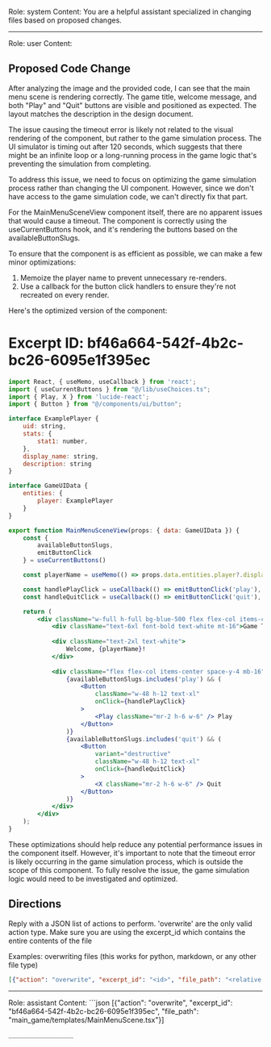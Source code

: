 Role: system
Content: You are a helpful assistant specialized in changing files based on proposed changes.
__________________
Role: user
Content: 
## Proposed Code Change
After analyzing the image and the provided code, I can see that the main menu scene is rendering correctly. The game title, welcome message, and both "Play" and "Quit" buttons are visible and positioned as expected. The layout matches the description in the design document.

The issue causing the timeout error is likely not related to the visual rendering of the component, but rather to the game simulation process. The UI simulator is timing out after 120 seconds, which suggests that there might be an infinite loop or a long-running process in the game logic that's preventing the simulation from completing.

To address this issue, we need to focus on optimizing the game simulation process rather than changing the UI component. However, since we don't have access to the game simulation code, we can't directly fix that part.

For the MainMenuSceneView component itself, there are no apparent issues that would cause a timeout. The component is correctly using the useCurrentButtons hook, and it's rendering the buttons based on the availableButtonSlugs.

To ensure that the component is as efficient as possible, we can make a few minor optimizations:

1. Memoize the player name to prevent unnecessary re-renders.
2. Use a callback for the button click handlers to ensure they're not recreated on every render.

Here's the optimized version of the component:

# Excerpt ID: bf46a664-542f-4b2c-bc26-6095e1f395ec
```jsx main_game/templates/MainMenuScene.tsx
import React, { useMemo, useCallback } from 'react';
import { useCurrentButtons } from "@/lib/useChoices.ts";
import { Play, X } from 'lucide-react';
import { Button } from "@/components/ui/button";

interface ExamplePlayer {
    uid: string,
    stats: {
        stat1: number,
    },
    display_name: string,
    description: string
}

interface GameUIData {
    entities: {
        player: ExamplePlayer
    }
}

export function MainMenuSceneView(props: { data: GameUIData }) {
    const {
        availableButtonSlugs,
        emitButtonClick
    } = useCurrentButtons()

    const playerName = useMemo(() => props.data.entities.player?.display_name || "Default Player", [props.data.entities.player?.display_name]);

    const handlePlayClick = useCallback(() => emitButtonClick('play'), [emitButtonClick]);
    const handleQuitClick = useCallback(() => emitButtonClick('quit'), [emitButtonClick]);

    return (
        <div className="w-full h-full bg-blue-500 flex flex-col items-center justify-between p-8" style={{ aspectRatio: '16/9' }}>
            <div className="text-6xl font-bold text-white mt-16">Game Title</div>
            
            <div className="text-2xl text-white">
                Welcome, {playerName}!
            </div>
            
            <div className="flex flex-col items-center space-y-4 mb-16">
                {availableButtonSlugs.includes('play') && (
                    <Button 
                        className="w-48 h-12 text-xl"
                        onClick={handlePlayClick}
                    >
                        <Play className="mr-2 h-6 w-6" /> Play
                    </Button>
                )}
                {availableButtonSlugs.includes('quit') && (
                    <Button 
                        variant="destructive"
                        className="w-48 h-12 text-xl"
                        onClick={handleQuitClick}
                    >
                        <X className="mr-2 h-6 w-6" /> Quit
                    </Button>
                )}
            </div>
        </div>
    );
}
```

These optimizations should help reduce any potential performance issues in the component itself. However, it's important to note that the timeout error is likely occurring in the game simulation process, which is outside the scope of this component. To fully resolve the issue, the game simulation logic would need to be investigated and optimized.

## Directions
Reply with a JSON list of actions to perform. 'overwrite' are the only valid action type. 
Make sure you are using the excerpt_id which contains the entire contents of the file

Examples:
overwriting files (this works for python, markdown, or any other file type)
```json output_example1
[{"action": "overwrite", "excerpt_id": "<id>", "file_path": "<relative file path>"}]
```

__________________
Role: assistant
Content: ```json
[{"action": "overwrite", "excerpt_id": "bf46a664-542f-4b2c-bc26-6095e1f395ec", "file_path": "main_game/templates/MainMenuScene.tsx"}]
```
__________________
